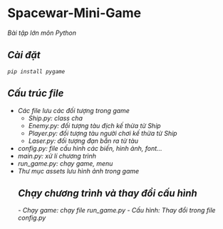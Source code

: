 <h1> Spacewar-Mini-Game </h1>
<i>Bài tập lớn môn Python<i>
  
<h2>Cài đặt</h2> 
  
  `pip install pygame`

<h2>Cấu trúc file</h2>
<ul>
  <li>Các file lưu các đối tượng trong game
    <ul>
    <li>Ship.py: class cha</li>
    <li>Enemy.py: đối tượng tàu địch kế thừa từ Ship</li>
    <li>Player.py: đối tượng tàu người chơi kế thừa từ Ship</li>
    <li>Laser.py: đối tượng đạn bắn ra từ tàu</li>
    </ul>
  </li>
  <li>config.py: file cấu hình các biến, hình ảnh, font...</li>
  <li>main.py: xử lí chương trình</py>
  <li>run_game.py: chạy game, menu</li>
  <li>Thư mục assets lưu hình ảnh trong game</li>
  
  <h2>Chạy chương trình và thay đổi cấu hình</h2>
  - Chạy game: chạy file run_game.py
  - Cấu hình: Thay đổi trong file config.py 
